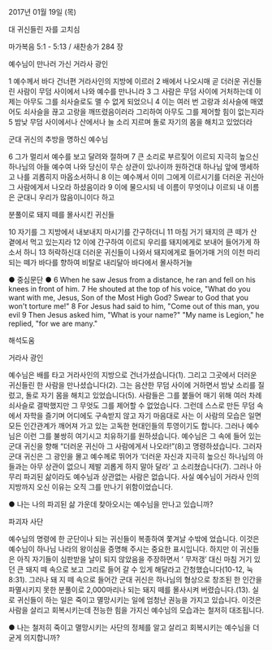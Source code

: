 2017년 01월 19일 (목)

대 귀신들린 자를 고치심



마가복음 5:1 - 5:13 / 새찬송가 284 장

예수님이 만나러 가신 거라사 광인

1 예수께서 바다 건너편 거라사인의 지방에 이르러 2 배에서 나오시매 곧 더러운 귀신들린 사람이 무덤 사이에서 나와 예수를 만나니라 3 그 사람은 무덤 사이에 거처하는데 이제는 아무도 그를 쇠사슬로도 맬 수 없게 되었으니 4 이는 여러 번 고랑과 쇠사슬에 매였어도 쇠사슬을 끊고 고랑을 깨뜨렸음이러라 그리하여 아무도 그를 제어할 힘이 없는지라 5 밤낮 무덤 사이에서나 산에서나 늘 소리 지르며 돌로 자기의 몸을 해치고 있었더라

군대 귀신의 추방을 명하신 예수님

6 그가 멀리서 예수를 보고 달려와 절하며 7 큰 소리로 부르짖어 이르되 지극히 높으신 하나님의 아들 예수여 나와 당신이 무슨 상관이 있나이까 원하건대 하나님 앞에 맹세하고 나를 괴롭히지 마옵소서하니 8 이는 예수께서 이미 그에게 이르시기를 더러운 귀신아 그 사람에게서 나오라 하셨음이라 9 이에 물으시되 네 이름이 무엇이냐 이르되 내 이름은 군대니 우리가 많음이니이다 하고

분풀이로 돼지 떼를 몰사시킨 귀신들

10 자기를 그 지방에서 내보내지 마시기를 간구하더니 11 마침 거기 돼지의 큰 떼가 산 곁에서 먹고 있는지라 12 이에 간구하여 이르되 우리를 돼지에게로 보내어 들어가게 하소서 하니 13 허락하신대 더러운 귀신들이 나와서 돼지에게로 들어가매 거의 이천 마리 되는 떼가 바다를 향하여 비탈로 내리달아 바다에서 몰사하거늘

● 중심문단 ● 6 When he saw Jesus from a distance, he ran and fell on his knees in front of him. 7 He shouted at the top of his voice, "What do you want with me, Jesus, Son of the Most High God? Swear to God that you won't torture me!" 8 For Jesus had said to him, "Come out of this man, you evil 9 Then Jesus asked him, "What is your name?" "My name is Legion," he replied, "for we are many."

해석도움




거라사 광인

예수님은 배를 타고 거라사인의 지방으로 건너가셨습니다(1). 그리고 그곳에서 더러운 귀신들린 한 사람을 만나셨습니다(2). 그는 음산한 무덤 사이에 거하면서 밤낮 소리를 질렀고, 돌로 자기 몸을 해치고 있었습니다(5). 사람들은 그를 붙들어 매기 위해 여러 차례 쇠사슬로 결박했지만 그 무엇도 그를 제어할 수 없었습니다. 그런데 스스로 만든 무덤 속에서 자학을 즐기며 어디에도 구속받지 않고 자기 마음대로 사는 이 사람의 모습은 일면 모든 인간관계가 깨어져 가고 있는 고독한 현대인들의 투영이기도 합니다. 그러나 예수님은 이런 그를 불쌍히 여기시고 치유하기를 원하셨습니다. 예수님은 그 속에 들어 있는 군대 귀신을 향해 “더러운 귀신아 그 사람에게서 나오라!”(8)고 명령하셨습니다. 그러자 군대 귀신은 그 광인을 몰고 예수께로 뛰어가 ‘더러운 자신과 지극히 높으신 하나님의 아들과는 아무 상관이 없으니 제발 괴롭게 하지 말아 달라’ 고 소리쳤습니다(7). 그러나 아무리 파괴된 삶이라도 예수님과 상관없는 사람은 없습니다. 사실 예수님이 거라사 인의 지방까지 오신 이유는 오직 그를 만나기 위함이었습니다.

● 나는 나의 파괴된 삶 가운데 찾아오시는 예수님을 만나고 있습니까?

파괴자 사단

예수님의 명령에 한 군단이나 되는 귀신들이 복종하여 쫓겨날 수밖에 었습니다. 이것은 예수님이 하나님 나라의 왕이심을 증명해 주시는 중요한 표시입니다. 하지만 이 귀신들은 아직 자기들이 심판받을 날이 되지 않았음을 주장하면서 ‘ 무저갱’ 대신 마침 거기 있던 큰 돼지 떼 속으로 보고 그리로 들어 갈 수 있게 해달라고 간청했습니다(10-12, 눅8:31). 그러나 돼 지 떼 속으로 들어간 군대 귀신은 하나님의 형상으로 창조된 한 인간을 파멸시키지 못한 분풀이로 2,000마리나 되는 돼지 떼를 몰사시켜 버렸습니다.(13). 실로 귀신들이 하는 일은 죽이고 멸망시키는 일에 엄청난 권능을 가지고 있습니다. 이것은 사람을 살리고 회복시키는데 전능한 힘을 가지신 예수님의 모습과는 철저히 대조됩니다.

● 나는 철저히 죽이고 멸망시키는 사단의 정체를 알고 살리고 회복시키는 예수님을 더 굳게 의지합니까?